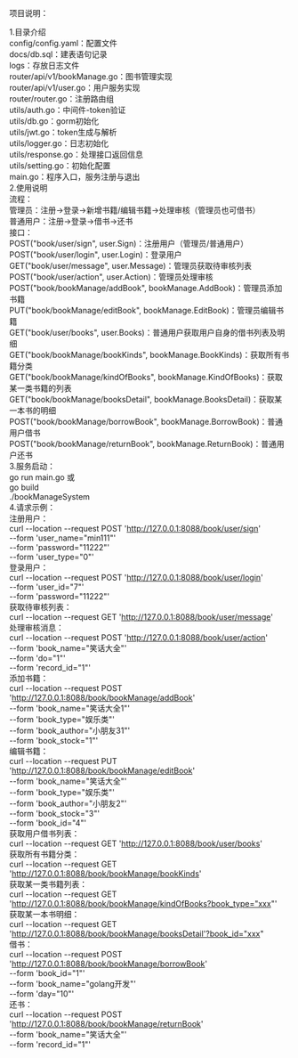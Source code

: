 项目说明：

1.目录介绍\
config/config.yaml：配置文件\
docs/db.sql：建表语句记录\
logs：存放日志文件\
router/api/v1/bookManage.go：图书管理实现\
router/api/v1/user.go：用户服务实现\
router/router.go：注册路由组\
utils/auth.go：中间件-token验证\
utils/db.go：gorm初始化\
utils/jwt.go：token生成与解析\
utils/logger.go：日志初始化\
utils/response.go：处理接口返回信息\
utils/setting.go：初始化配置\
main.go：程序入口，服务注册与退出\
2.使用说明\
流程：\
管理员：注册->登录->新增书籍/编辑书籍->处理审核（管理员也可借书）\
普通用户：注册->登录->借书->还书\
接口：\
POST("book/user/sign", user.Sign)：注册用户（管理员/普通用户）\
POST("book/user/login", user.Login)：登录用户\
GET("book/user/message", user.Message)：管理员获取待审核列表\
POST("book/user/action", user.Action)：管理员处理审核\
POST("book/bookManage/addBook", bookManage.AddBook)：管理员添加书籍\
PUT("book/bookManage/editBook", bookManage.EditBook)：管理员编辑书籍\
GET("book/user/books", user.Books)：普通用户获取用户自身的借书列表及明细\
GET("book/bookManage/bookKinds", bookManage.BookKinds)：获取所有书籍分类\
GET("book/bookManage/kindOfBooks", bookManage.KindOfBooks)：获取某一类书籍的列表\
GET("book/bookManage/booksDetail", bookManage.BooksDetail)：获取某一本书的明细\
POST("book/bookManage/borrowBook", bookManage.BorrowBook)：普通用户借书\
POST("book/bookManage/returnBook", bookManage.ReturnBook)：普通用户还书\
3.服务启动：\
go run main.go 或 \
go build \
./bookManageSystem\
4.请求示例：\
注册用户：\
curl --location --request POST 'http://127.0.0.1:8088/book/user/sign' \
--form 'user_name="min111"' \
--form 'password="11222"' \
--form 'user_type="0"'\
登录用户：\
curl --location --request POST 'http://127.0.0.1:8088/book/user/login' \
--form 'user_id="7"' \
--form 'password="11222"'\
获取待审核列表：\
curl --location --request GET 'http://127.0.0.1:8088/book/user/message' \
处理审核消息：\
curl --location --request POST 'http://127.0.0.1:8088/book/user/action' \
--form 'book_name="笑话大全"' \
--form 'do="1"' \
--form 'record_id="1"'  \
添加书籍：\
curl --location --request POST 'http://127.0.0.1:8088/book/bookManage/addBook' \
--form 'book_name="笑话大全1"' \
--form 'book_type="娱乐类"' \
--form 'book_author="小朋友31"' \
--form 'book_stock="1"'\
编辑书籍：\
curl --location --request PUT 'http://127.0.0.1:8088/book/bookManage/editBook' \
--form 'book_name="笑话大全"' \
--form 'book_type="娱乐类"' \
--form 'book_author="小朋友2"' \
--form 'book_stock="3"' \
--form 'book_id="4"'\
获取用户借书列表：\
curl --location --request GET 'http://127.0.0.1:8088/book/user/books' \
获取所有书籍分类：\
curl --location --request GET 'http://127.0.0.1:8088/book/bookManage/bookKinds' \
获取某一类书籍列表：\
curl --location --request GET 'http://127.0.0.1:8088/book/bookManage/kindOfBooks?book_type="xxx"' \
获取某一本书明细：\
curl --location --request GET 'http://127.0.0.1:8088/book/bookManage/booksDetail'?book_id="xxx" \
借书：\
curl --location --request POST 'http://127.0.0.1:8088/book/bookManage/borrowBook' \
--form 'book_id="1"' \
--form 'book_name="golang开发"' \
--form 'day="10"'\
还书：\
curl --location --request POST 'http://127.0.0.1:8088/book/bookManage/returnBook' \
--form 'book_name="笑话大全"' \
--form 'record_id="1"'
